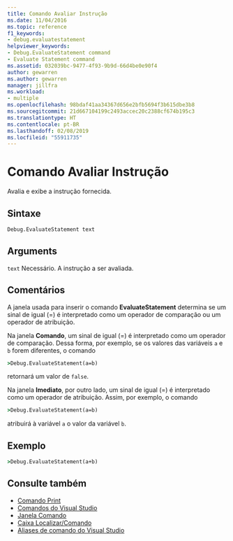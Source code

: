 ```yaml
---
title: Comando Avaliar Instrução
ms.date: 11/04/2016
ms.topic: reference
f1_keywords:
- debug.evaluatestatement
helpviewer_keywords:
- Debug.EvaluateStatement command
- Evaluate Statement command
ms.assetid: 032039bc-9477-4f93-9b9d-66d4be0e90f4
author: gewarren
ms.author: gewarren
manager: jillfra
ms.workload:
- multiple
ms.openlocfilehash: 98bdaf41aa34367d656e2bfb5694f3b615dbe3b8
ms.sourcegitcommit: 21d667104199c2493accec20c2388cf674b195c3
ms.translationtype: HT
ms.contentlocale: pt-BR
ms.lasthandoff: 02/08/2019
ms.locfileid: "55911735"
---
```

# <a name="evaluate-statement-command"></a>Comando Avaliar Instrução
Avalia e exibe a instrução fornecida.

## <a name="syntax"></a>Sintaxe

```cmd
Debug.EvaluateStatement text
```

## <a name="arguments"></a>Arguments
 `text` Necessário. A instrução a ser avaliada.

## <a name="remarks"></a>Comentários
 A janela usada para inserir o comando **EvaluateStatement** determina se um sinal de igual (=) é interpretado como um operador de comparação ou um operador de atribuição.

 Na janela **Comando**, um sinal de igual (=) é interpretado como um operador de comparação. Dessa forma, por exemplo, se os valores das variáveis `a` e `b` forem diferentes, o comando

```cmd
>Debug.EvaluateStatement(a=b)
```

 retornará um valor de `false`.

 Na janela **Imediato**, por outro lado, um sinal de igual (=) é interpretado como um operador de atribuição. Assim, por exemplo, o comando

```cmd
>Debug.EvaluateStatement(a=b)
```

 atribuirá à variável `a` o valor da variável `b`.

## <a name="example"></a>Exemplo

```cmd
>Debug.EvaluateStatement(a+b)
```

## <a name="see-also"></a>Consulte também

- [Comando Print](../../ide/reference/print-command.md)
- [Comandos do Visual Studio](../../ide/reference/visual-studio-commands.md)
- [Janela Comando](../../ide/reference/command-window.md)
- [Caixa Localizar/Comando](../../ide/find-command-box.md)
- [Aliases de comando do Visual Studio](../../ide/reference/visual-studio-command-aliases.md)